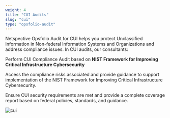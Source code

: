 ```yaml
---
weight: 4
title: "CUI Audits"
slug: "cui"
type: "opsfolio-audit"
---
```

Netspective Opsfolio Audit for CUI helps you protect Unclassified Information in Non-federal Information Systems and Organizations and address compliance issues. In CUI audits, our consultants:

Perform CUI Compliance Audit based on **NIST Framework for Improving Critical Infrastructure Cybersecurity**

Access the compliance risks associated and provide guidance to support implementation of the NIST Framework for Improving Critical Infrastructure Cybersecurity.

Ensure CUI security requirements are met and provide a complete coverage report based on federal policies, standards, and guidance.


![cui](/img/solutions/opsfolio/accordin-cui-audit.jpg#center)

